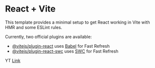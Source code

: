 # React + Vite

This template provides a minimal setup to get React working in Vite with HMR and some ESLint rules.

Currently, two official plugins are available:

- [@vitejs/plugin-react](https://github.com/vitejs/vite-plugin-react/blob/main/packages/plugin-react/README.md) uses [Babel](https://babeljs.io/) for Fast Refresh
- [@vitejs/plugin-react-swc](https://github.com/vitejs/vite-plugin-react-swc) uses [SWC](https://swc.rs/) for Fast Refresh

YT [Link](https://www.youtube.com/watch?v=NDPiaUfsnLA&list=WL&index=11&ab_channel=%D0%9A%D0%B0%D0%BA%D0%B8%D0%B5-%D1%82%D0%BE%D1%83%D1%80%D0%BE%D0%BA%D0%B8)
